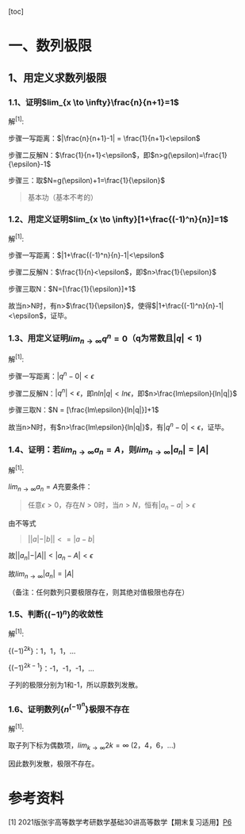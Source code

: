 [toc]



# 一、数列极限

## 1、用定义求数列极限

### 1.1、证明$lim_{x \to \infty}\frac{n}{n+1}=1$

解<sup>[1]</sup>:

步骤一写距离：$|\frac{n}{n+1}-1| = \frac{1}{n+1}<\epsilon$

步骤二反解N：$\frac{1}{n+1}<\epsilon$，即$n>g(\epsilon)=\frac{1}{\epsilon}-1$

步骤三：取$N=g(\epsilon)+1=\frac{1}{\epsilon}$

> 基本功（基本不考的）

### 1.2、用定义证明$lim_{x \to \infty}[1+\frac{(-1)^n}{n}]=1$

解<sup>[1]</sup>:

步骤一写距离：$|1+\frac{(-1)^n}{n}-1|<\epsilon$

步骤二反解N：$\frac{1}{n}<\epsilon$，即$n>\frac{1}{\epsilon}$

步骤三取N：$N=[\frac{1}{\epsilon}]+1$

故当n>N时，有n>$\frac{1}{\epsilon}$，使得$|1+\frac{(-1)^n}{n}-1|<\epsilon$，证毕。

### 1.3、用定义证明$lim_{n \to \infty}q^n=0$（q为常数且$|q|<1$)

解<sup>[1]</sup>:

步骤一写距离：$|q^n-0|<\epsilon$

步骤二反解N：$|q^n|<\epsilon$，即$nln|q|<ln\epsilon$，即$n>\frac{lm\epsilon}{ln|q|}$

步骤三取N：$N = [\frac{lm\epsilon}{ln|q|}]+1$

故当n>N时，有$n>\frac{lm\epsilon}{ln|q|}$，有$|q^n-0|<\epsilon$，证毕。

### 1.4、证明：若$lim_{n \to \infty}a_n=A$，则$lim_{n \to \infty}|a_n|=|A|$

解<sup>[1]</sup>:

$lim_{n \to \infty}a_n=A$充要条件：

> 任意$\epsilon>0$，存在$N>0$时，当$n>N$，恒有$|a_n-a|>\epsilon$

由不等式

> $||a|-|b||<=|a-b|$

故$||a_n|-|A||<|a_n-A|<\epsilon$

故$lim_{n \to \infty}|a_n|=|A|$

（备注：任何数列只要极限存在，则其绝对值极限也存在）

### 1.5、判断$\{(-1)^n\}$的收敛性

解<sup>[1]</sup>:

$\{(-1)^{2k}\}$：1，1，1，...

$\{(-1)^{2k-1}\}$：-1，-1，-1，...

子列的极限分别为1和-1，所以原数列发散。

### 1.6、证明数列$\{n^{(-1)^n}\}$极限不存在

解<sup>[1]</sup>:

取子列下标为偶数项，$lim_{k \to \infty}2k=\infty$ (2，4，6，...)

因此数列发散，极限不存在。























# 参考资料

[1] 2021版张宇高等数学考研数学基础30讲高等数学【期末复习适用】[P6](https://www.bilibili.com/video/BV1ME411M7hp?p=6)

